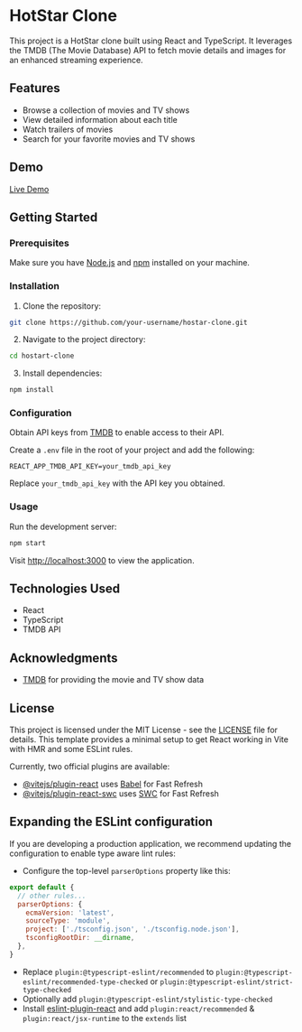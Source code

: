 # HotStar Clone

This project is a HotStar clone built using React and TypeScript. It leverages the TMDB (The Movie Database) API to fetch movie details and images for an enhanced streaming experience.

## Features

- Browse a collection of movies and TV shows
- View detailed information about each title
- Watch trailers of movies
- Search for your favorite movies and TV shows

## Demo

[Live Demo](#) <!-- Add a link to your live demo once it's deployed -->

## Getting Started

### Prerequisites

Make sure you have [Node.js](https://nodejs.org/) and [npm](https://www.npmjs.com/) installed on your machine.

### Installation

1. Clone the repository:

```bash
git clone https://github.com/your-username/hostar-clone.git
```

2. Navigate to the project directory:

```bash
cd hostart-clone
```

3. Install dependencies:

```bash
npm install
```

### Configuration

Obtain API keys from [TMDB](https://www.themoviedb.org/) to enable access to their API.

Create a `.env` file in the root of your project and add the following:

```env
REACT_APP_TMDB_API_KEY=your_tmdb_api_key
```

Replace `your_tmdb_api_key` with the API key you obtained.

### Usage

Run the development server:

```bash
npm start
```

Visit [http://localhost:3000](http://localhost:3000) to view the application.

## Technologies Used

- React
- TypeScript
- TMDB API

## Acknowledgments

- [TMDB](https://www.themoviedb.org/) for providing the movie and TV show data

## License

This project is licensed under the MIT License - see the [LICENSE](LICENSE) file for details.
This template provides a minimal setup to get React working in Vite with HMR and some ESLint rules.

Currently, two official plugins are available:

- [@vitejs/plugin-react](https://github.com/vitejs/vite-plugin-react/blob/main/packages/plugin-react/README.md) uses [Babel](https://babeljs.io/) for Fast Refresh
- [@vitejs/plugin-react-swc](https://github.com/vitejs/vite-plugin-react-swc) uses [SWC](https://swc.rs/) for Fast Refresh

## Expanding the ESLint configuration

If you are developing a production application, we recommend updating the configuration to enable type aware lint rules:

- Configure the top-level `parserOptions` property like this:

```js
export default {
  // other rules...
  parserOptions: {
    ecmaVersion: 'latest',
    sourceType: 'module',
    project: ['./tsconfig.json', './tsconfig.node.json'],
    tsconfigRootDir: __dirname,
  },
}
```

- Replace `plugin:@typescript-eslint/recommended` to `plugin:@typescript-eslint/recommended-type-checked` or `plugin:@typescript-eslint/strict-type-checked`
- Optionally add `plugin:@typescript-eslint/stylistic-type-checked`
- Install [eslint-plugin-react](https://github.com/jsx-eslint/eslint-plugin-react) and add `plugin:react/recommended` & `plugin:react/jsx-runtime` to the `extends` list
